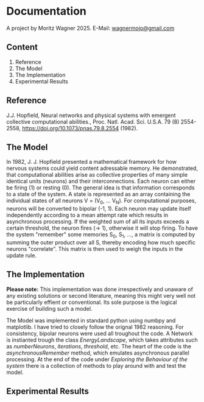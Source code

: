 # **Documentation**

A project by Moritz Wagner 2025. E-Mail: wagnermojo@gmail.com

## **Content**
1. Reference
2. The Model
3. The Implementation
4. Experimental Results

## **Reference**
J.J. Hopfield, Neural networks and physical systems with emergent collective computational abilities., Proc. Natl. Acad. Sci. U.S.A. 79 (8) 2554-2558, https://doi.org/10.1073/pnas.79.8.2554 (1982).
   
## **The Model**
In 1982, J. J. Hopfield presented a mathematical framework for how nervous systems could yield content adressable memory. He demonstrated, that computational abilities arise as collective properties of many simple identical units (neurons) and their interconnections. Each neuron can either be firing (1) or resting (0). The general idea is that information corresponds to a state of the system. A state is represented as an array containing the individual states of all neurons V = (V<sub>0</sub>, ... V<sub>N</sub>). For computational purposes, neurons will be converted to bipolar (-1, 1). Each neuron may update itself independently according to a mean attempt rate which results in asynchronous processing. If the weighted sum of all its inputs exceeds a certain threshold, the neuron fires (-> 1), otherwise it will stop firing. To have the system "remember" some memories S<sub>0</sub>, S<sub>1</sub>, ..., a matrix is computed by summing the outer product over all S, thereby encoding how much specific neurons "correlate". This matrix is then used to weigh the inputs in the update rule.

## **The Implementation**
**Please note:** 
This implementation was done irrespectively and unaware of any existing solutions or second literature, meaning this might very well not be particularly effient or conventional. Its sole purpose is the logical exercise of building such a model.

The Model was implemented in standard python using numbpy and matplotlib. I have tried to closely follow the orignal 1982 reasoning.
For consistency, bipolar neurons were used all troughout the code. A Network is instianted trough the class *EnergyLandscape*, which takes attributes such as *numberNeurons*, *iterations*, *threshold*, etc. The heart of the code is the *asynchronousRemember* method, which emulates asynchronous parallel processing. At the end of the code under *Exploring the Behaviour of the system* there is a collection of methods to play around with and test the model.

## **Experimental Results**


